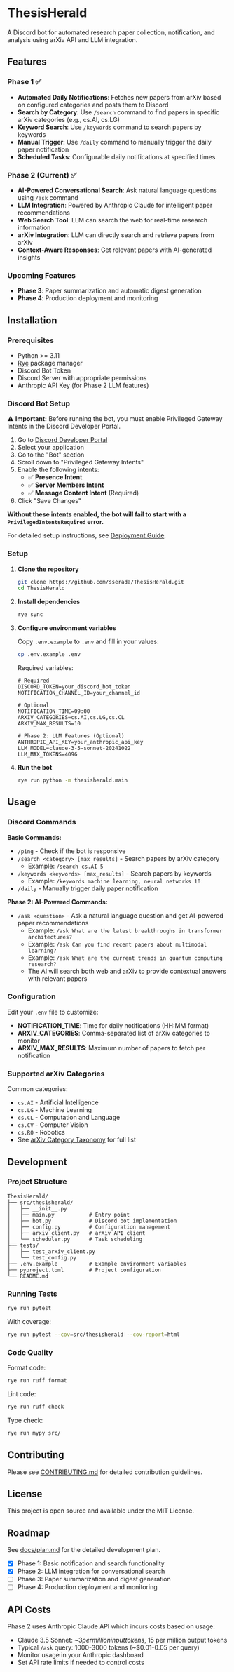# ThesisHerald

A Discord bot for automated research paper collection, notification, and analysis using arXiv API and LLM integration.

## Features

### Phase 1 ✅
- **Automated Daily Notifications**: Fetches new papers from arXiv based on configured categories and posts them to Discord
- **Search by Category**: Use `/search` command to find papers in specific arXiv categories (e.g., cs.AI, cs.LG)
- **Keyword Search**: Use `/keywords` command to search papers by keywords
- **Manual Trigger**: Use `/daily` command to manually trigger the daily paper notification
- **Scheduled Tasks**: Configurable daily notifications at specified times

### Phase 2 (Current) ✅
- **AI-Powered Conversational Search**: Ask natural language questions using `/ask` command
- **LLM Integration**: Powered by Anthropic Claude for intelligent paper recommendations
- **Web Search Tool**: LLM can search the web for real-time research information
- **arXiv Integration**: LLM can directly search and retrieve papers from arXiv
- **Context-Aware Responses**: Get relevant papers with AI-generated insights

### Upcoming Features
- **Phase 3**: Paper summarization and automatic digest generation
- **Phase 4**: Production deployment and monitoring

## Installation

### Prerequisites
- Python >= 3.11
- [Rye](https://rye-up.com/) package manager
- Discord Bot Token
- Discord Server with appropriate permissions
- Anthropic API Key (for Phase 2 LLM features)

### Discord Bot Setup

⚠️ **Important:** Before running the bot, you must enable Privileged Gateway Intents in the Discord Developer Portal.

1. Go to [Discord Developer Portal](https://discord.com/developers/applications)
2. Select your application
3. Go to the "Bot" section
4. Scroll down to "Privileged Gateway Intents"
5. Enable the following intents:
   - ✅ **Presence Intent**
   - ✅ **Server Members Intent**
   - ✅ **Message Content Intent** (Required)
6. Click "Save Changes"

**Without these intents enabled, the bot will fail to start with a `PrivilegedIntentsRequired` error.**

For detailed setup instructions, see [Deployment Guide](docs/deployment.md#discord-bot-setup).

### Setup

1. **Clone the repository**
   ```bash
   git clone https://github.com/sserada/ThesisHerald.git
   cd ThesisHerald
   ```

2. **Install dependencies**
   ```bash
   rye sync
   ```

3. **Configure environment variables**

   Copy `.env.example` to `.env` and fill in your values:
   ```bash
   cp .env.example .env
   ```

   Required variables:
   ```env
   # Required
   DISCORD_TOKEN=your_discord_bot_token
   NOTIFICATION_CHANNEL_ID=your_channel_id

   # Optional
   NOTIFICATION_TIME=09:00
   ARXIV_CATEGORIES=cs.AI,cs.LG,cs.CL
   ARXIV_MAX_RESULTS=10

   # Phase 2: LLM Features (Optional)
   ANTHROPIC_API_KEY=your_anthropic_api_key
   LLM_MODEL=claude-3-5-sonnet-20241022
   LLM_MAX_TOKENS=4096
   ```

4. **Run the bot**
   ```bash
   rye run python -m thesisherald.main
   ```

## Usage

### Discord Commands

**Basic Commands:**
- `/ping` - Check if the bot is responsive
- `/search <category> [max_results]` - Search papers by arXiv category
  - Example: `/search cs.AI 5`
- `/keywords <keywords> [max_results]` - Search papers by keywords
  - Example: `/keywords machine learning, neural networks 10`
- `/daily` - Manually trigger daily paper notification

**Phase 2: AI-Powered Commands:**
- `/ask <question>` - Ask a natural language question and get AI-powered paper recommendations
  - Example: `/ask What are the latest breakthroughs in transformer architectures?`
  - Example: `/ask Can you find recent papers about multimodal learning?`
  - Example: `/ask What are the current trends in quantum computing research?`
  - The AI will search both web and arXiv to provide contextual answers with relevant papers

### Configuration

Edit your `.env` file to customize:

- **NOTIFICATION_TIME**: Time for daily notifications (HH:MM format)
- **ARXIV_CATEGORIES**: Comma-separated list of arXiv categories to monitor
- **ARXIV_MAX_RESULTS**: Maximum number of papers to fetch per notification

### Supported arXiv Categories

Common categories:
- `cs.AI` - Artificial Intelligence
- `cs.LG` - Machine Learning
- `cs.CL` - Computation and Language
- `cs.CV` - Computer Vision
- `cs.RO` - Robotics
- See [arXiv Category Taxonomy](https://arxiv.org/category_taxonomy) for full list

## Development

### Project Structure

```
ThesisHerald/
├── src/thesisherald/
│   ├── __init__.py
│   ├── main.py           # Entry point
│   ├── bot.py            # Discord bot implementation
│   ├── config.py         # Configuration management
│   ├── arxiv_client.py   # arXiv API client
│   └── scheduler.py      # Task scheduling
├── tests/
│   ├── test_arxiv_client.py
│   └── test_config.py
├── .env.example          # Example environment variables
├── pyproject.toml        # Project configuration
└── README.md
```

### Running Tests

```bash
rye run pytest
```

With coverage:
```bash
rye run pytest --cov=src/thesisherald --cov-report=html
```

### Code Quality

Format code:
```bash
rye run ruff format
```

Lint code:
```bash
rye run ruff check
```

Type check:
```bash
rye run mypy src/
```

## Contributing

Please see [CONTRIBUTING.md](.github/CONTRIBUTING.md) for detailed contribution guidelines.

## License

This project is open source and available under the MIT License.

## Roadmap

See [docs/plan.md](docs/plan.md) for the detailed development plan.

- [x] Phase 1: Basic notification and search functionality
- [x] Phase 2: LLM integration for conversational search
- [ ] Phase 3: Paper summarization and digest generation
- [ ] Phase 4: Production deployment and monitoring

## API Costs

Phase 2 uses Anthropic Claude API which incurs costs based on usage:
- Claude 3.5 Sonnet: ~$3 per million input tokens, ~$15 per million output tokens
- Typical `/ask` query: 1000-3000 tokens (~$0.01-0.05 per query)
- Monitor usage in your Anthropic dashboard
- Set API rate limits if needed to control costs
